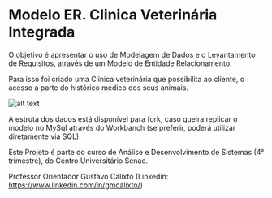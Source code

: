 # Modelo ER. Clinica Veterinária Integrada

O objetivo é apresentar o uso de Modelagem de Dados e o Levantamento de Requisitos, através de um Modelo de Entidade Relacionamento.

Para isso foi criado uma Clinica veterinária que possibilita ao cliente, o acesso a parte do histórico médico dos seus animais.

![alt text](https://raw.githubusercontent.com/AmandaBritoPereira/Modelo_ER_Clinica_Vet_Integrada/main/Diagrama%20ER%20L%C3%B3gico.png)

A estruta dos dados está disponível para fork, caso queira replicar o modelo no MySql através do Workbanch (se preferir, poderá utilizar diretamente via SQL).

Este Projeto é parte do curso de Análise e Desenvolvimento de Sistemas (4° trimestre), do Centro Universitário Senac.

Professor Orientador Gustavo Calixto (Linkedin: https://www.linkedin.com/in/gmcalixto/)
